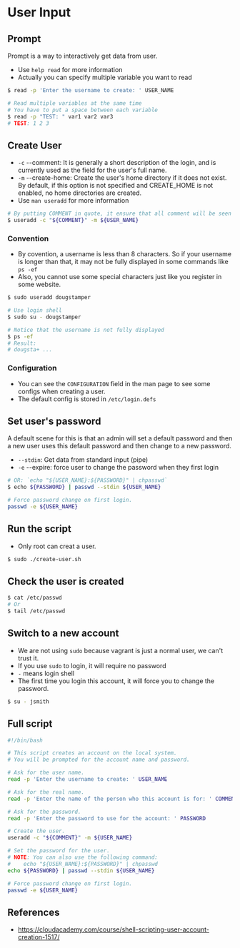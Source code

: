 # User Input

## Prompt
Prompt is a way to interactively get data from user.
- Use `help read` for more information
- Actually you can specify multiple variable you want to read
```bash
$ read -p 'Enter the username to create: ' USER_NAME

# Read multiple variables at the same time
# You have to put a space between each variable
$ read -p "TEST: " var1 var2 var3
# TEST: 1 2 3
```

## Create User
- `-c` --comment: It is generally a short description of the login, and is currently used as the field for the user's full name.
- `-m` --create-home: Create the user's home directory if it does not exist. By default, if this option is not specified and CREATE_HOME is not enabled, no home directories are created.
- Use `man useradd` for more information
```bash
# By putting COMMENT in quote, it ensure that all comment will be seen as a single entity, not affected by characters like spaces.
$ useradd -c "${COMMENT}" -m ${USER_NAME}
```

### Convention
- By covention, a username is less than 8 characters. So if your username is longer than that, it may not be fully displayed in some commands like `ps -ef`
- Also, you cannot use some special characters just like you register in some website.
```bash
$ sudo useradd dougstamper

# Use login shell
$ sudo su - dougstamper

# Notice that the username is not fully displayed
$ ps -ef
# Result:
# dougsta+ ...
```

### Configuration
- You can see the `CONFIGURATION` field in the man page to see some configs when creating a user.
- The default config is stored in `/etc/login.defs`


## Set user's password
A default scene for this is that an admin will set a default password and then a new user uses this default password and then change to a new password.
- `--stdin`: Get data from standard input (pipe)
- `-e` --expire: force user to change the password when they first login
```bash
# OR: `echo "${USER_NAME}:${PASSWORD}" | chpasswd`
$ echo ${PASSWORD} | passwd --stdin ${USER_NAME}

# Force password change on first login.
passwd -e ${USER_NAME}
```

## Run the script
- Only root can creat a user.
```bash
$ sudo ./create-user.sh
```

## Check the user is created
```bash
$ cat /etc/passwd
# Or
$ tail /etc/passwd
```

## Switch to a new account
- We are not using `sudo` because vagrant is just a normal user, we can't trust it.
- If you use `sudo` to login, it will require no password
- `-` means login shell
- The first time you login this account, it will force you to change the password.
```bash
$ su - jsmith
```

## Full script
```bash
#!/bin/bash

# This script creates an account on the local system.
# You will be prompted for the account name and password.

# Ask for the user name.
read -p 'Enter the username to create: ' USER_NAME

# Ask for the real name.
read -p 'Enter the name of the person who this account is for: ' COMMENT

# Ask for the password.
read -p 'Enter the password to use for the account: ' PASSWORD

# Create the user.
useradd -c "${COMMENT}" -m ${USER_NAME}

# Set the password for the user.
# NOTE: You can also use the following command:
#    echo "${USER_NAME}:${PASSWORD}" | chpasswd
echo ${PASSWORD} | passwd --stdin ${USER_NAME}

# Force password change on first login.
passwd -e ${USER_NAME}
```

## References
- https://cloudacademy.com/course/shell-scripting-user-account-creation-1517/
